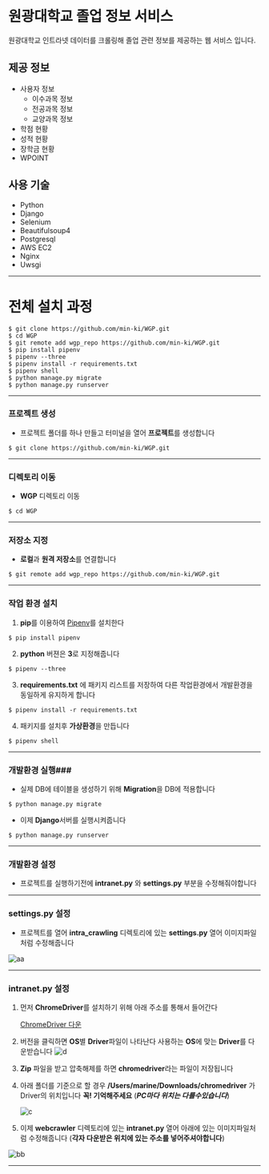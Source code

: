 # 원광대학교 졸업 정보 서비스

원광대학교 인트라넷 데이터를 크롤링해 졸업 관련 정보를 제공하는 웹 서비스 입니다.

## 제공 정보

- 사용자 정보
  - 이수과목 정보
  - 전공과목 정보
  - 교양과목 정보
- 학점 현황
- 성적 현황
- 장학금 현황
- WPOINT

## 사용 기술

- Python
- Django
- Selenium
- Beautifulsoup4
- Postgresql
- AWS EC2
- Nginx
- Uwsgi

---------------------------------------------

# 전체 설치 과정 

```shell
$ git clone https://github.com/min-ki/WGP.git
$ cd WGP
$ git remote add wgp_repo https://github.com/min-ki/WGP.git
$ pip install pipenv
$ pipenv --three
$ pipenv install -r requirements.txt
$ pipenv shell
$ python manage.py migrate
$ python manage.py runserver 
```

-------------------------

### 프로젝트 생성

- 프로젝트 폴더를 하나 만들고 터미널을 열어 **프로젝트**를 생성합니다

```shell
$ git clone https://github.com/min-ki/WGP.git
```

-----------------------------------------

### 디렉토리 이동

- **WGP** 디렉토리 이동

~~~ shell
$ cd WGP
~~~

------------------------------------------

### 저장소 지정

- **로컬**과 **원격 저장소**를 연결합니다

~~~ shell
$ git remote add wgp_repo https://github.com/min-ki/WGP.git
~~~

-------------------------

### 작업 환경 설치

1. **pip**를 이용하여 [Pipenv](http://docs.pipenv.org/en/latest/)를 설치한다

```shell
$ pip install pipenv
```

2. **python** 버젼은 **3**로 지정해줍니다

~~~shell
$ pipenv --three
~~~

3. **requirements.txt** 에 패키지 리스트를 저장하여 다른 작업환경에서 개발환경을 동일하게 유지하게 합니다

~~~shell
$ pipenv install -r requirements.txt
~~~

4. 패키지를 설치후 **가상환경**을 만듭니다

~~~shell
$ pipenv shell
~~~

------------------------------------------

### 개발환경 실행###

- 실제 DB에 테이블을 생성하기 위해 **Migration**을 DB에 적용합니다

~~~shell
$ python manage.py migrate
~~~

- 이제 **Django**서버를 실행시켜줍니다

~~~shell
$ python manage.py runserver 
~~~

---------------------------------------------

### 개발환경 설정

- 프로젝트를 실행하기전에 **intranet.py** 와 **settings.py** 부분을 수정해줘야합니다

---

### settings.py 설정

- 프로젝트를 열어 **intra_crawling** 디렉토리에 있는 **settings.py** 열어 이미지파일처럼 수정해줍니다

![aa](https://user-images.githubusercontent.com/37236133/43987612-380bddbc-9d5e-11e8-9018-d5a9dd6e9928.jpeg)

---

### intranet.py 설정

1. 먼저 **ChromeDriver**를 설치하기 위해 아래 주소를 통해서 들어간다

   [ChromeDriver 다운](https://sites.google.com/a/chromium.org/chromedriver/downloads)

2. 버전을 클릭하면 **OS**별 **Driver**파일이 나타난다 사용하는 **OS**에 맞는 **Driver**를 다운받습니다
   ![d](https://user-images.githubusercontent.com/37236133/43987713-1e238538-9d60-11e8-803c-ee3d87ede3a5.jpeg)

3. **Zip** 파일을 받고 압축해제를 하면 **chromedriver**라는 파일이 저장됩니다

4. 아래 폴더를 기준으로 할 경우 **/Users/marine/Downloads/chromedriver** 가 Driver의 위치입니다 
   **꼭! 기억해주세요** (***PC마다 위치는 다를수있습니다***)

   ![c](https://user-images.githubusercontent.com/37236133/43987617-50c0ffcc-9d5e-11e8-8f08-821826c734df.jpeg)

5. 이제 **webcrawler** 디렉토리에 있는 **intranet.py** 열어 아래에 있는 이미지파일처럼 수정해줍니다
   (**각자 다운받은 위치에 있는 주소를 넣어주셔야합니다**)

![bb](https://user-images.githubusercontent.com/37236133/43987620-5970cc38-9d5e-11e8-9dbe-c00472cd24ad.jpeg)

---

